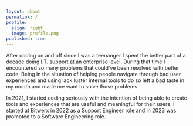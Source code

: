 ```yaml
---
layout: about
permalink: /
profile:
  align: right
  image: profile.png
published: true
---
```


After coding on and off since I was a teenanger I spent the better part of a decade doing I.T. support at an enterprise level. During that time I encountered so many problems that could've been resolved with better code. Being in the situation of helping people navigate through bad user experiences and using lack luster internal tools to do so left a bad taste in my mouth and made me want to solve those problems.

In 2021, I started coding seriously with the intention of being able to create tools and experiences that are useful and meaningful for their users. I started at Bitwerx in 2022 as a Support Engineer role and in 2023 was promoted to a Software Engineering role.

